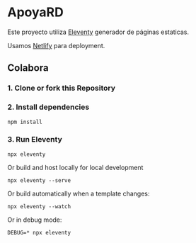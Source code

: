 # ApoyaRD

Este proyecto utiliza [Eleventy](https://github.com/11ty/eleventy) generador de páginas estaticas.

Usamos [Netlify]() para deployment.

## Colabora

### 1. Clone or fork this Repository

### 2. Install dependencies

```
npm install
```

### 3. Run Eleventy

```
npx eleventy
```

Or build and host locally for local development
```
npx eleventy --serve
```

Or build automatically when a template changes:
```
npx eleventy --watch
```

Or in debug mode:
```
DEBUG=* npx eleventy
```
